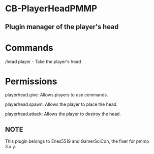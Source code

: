 # CB-PlayerHeadPMMP
## Plugin manager of the player's head
# Commands
/head player - Take the player's head
# Permissions
playerhead.give: Allows players to use commands.

playerhead.spawn: Allows the player to place the head.

playerhead.attack: Allows the player to destroy the head.

## NOTE
This plugin belongs to Enes5519 and GamerSoiCon, the fixer for pmmp 3.x.y.

